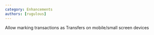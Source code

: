 ```yaml
---
category: Enhancements
authors: [rugulous]
---
```


Allow marking transactions as Transfers on mobile/small screen devices
